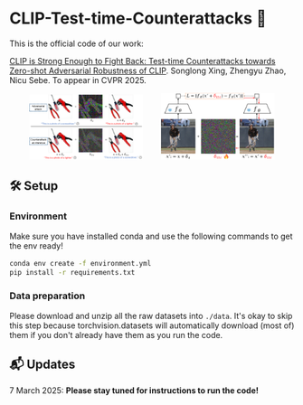 # CLIP-Test-time-Counterattacks 🚀
This is the official code of our work:

[CLIP is Strong Enough to Fight Back: Test-time Counterattacks towards Zero-shot Adversarial Robustness of CLIP](https://arxiv.org/abs/2503.03613). Songlong Xing, Zhengyu Zhao, Nicu Sebe. To appear in CVPR 2025.

<p align="center">
  <img src="figures/teaser.png" width="40%" />
  &nbsp;&nbsp;&nbsp;&nbsp;&nbsp;&nbsp;
  <img src="figures/fig2b.png" width="40%" />
</p>

## 🛠️ Setup
### Environment
Make sure you have installed conda and use the following commands to get the env ready!
```bash
conda env create -f environment.yml
pip install -r requirements.txt
```
### Data preparation
Please download and unzip all the raw datasets into `./data`. It's okay to skip this step because torchvision.datasets will automatically  download (most of) them if you don't already have them as you run the code.

## 📬 Updates
7 March 2025: **Please stay tuned for instructions to run the code!**
